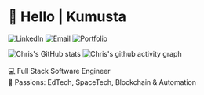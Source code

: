 # 👋 Hello | Kumusta

[![LinkedIn][linkedin-shield]][linkedin-url]
[![Email][email-shield]][email-url]
[![Portfolio][portfolio-shield]][portfolio-url] 

![Chris's GitHub stats][gh-stats-url]
![Chris's github activity graph][gh-graph-url]
<br>
<br>💻 Full Stack Software Engineer
<br>🧠 Passions: EdTech, SpaceTech, Blockchain & Automation
<br>

<!-- MARKDOWN LINKS & IMAGES -->
<!-- SOCIAL LINKS -->
[linkedin-shield]: https://img.shields.io/badge/LinkedIn-black?style=for-the-badge&logo=linkedin
[linkedin-url]: https://www.linkedin.com/in/chrisengineer/
[email-shield]: https://img.shields.io/badge/Email-black?style=for-the-badge&logo=minutemailer
[email-url]: mailto:crees@darkgenetics.io
[portfolio-shield]: https://img.shields.io/badge/Portfolio-black?style=for-the-badge&logo=linux
[portfolio-url]: https://christopher-rees.co.uk/
[gh-stats-url]: https://github-readme-stats.vercel.app/api?username=c-engineer&show_icons=true&theme=dark&count_private=true
[gh-graph-url]: https://github-readme-activity-graph.cyclic.app/graph?username=c-engineer&theme=react-dark
[top-langs-url]: https://github-readme-stats.vercel.app/api/top-langs/?username=c-engineer&langs_count=8&theme=dark
